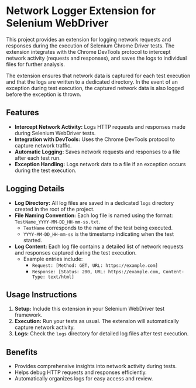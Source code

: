 # Network Logger Extension for Selenium WebDriver

This project provides an extension for logging network requests and responses during the execution of Selenium Chrome Driver tests. The extension integrates with the Chrome DevTools protocol to intercept network activity (requests and responses), and saves the logs to individual files for further analysis.

The extension ensures that network data is captured for each test execution and that the logs are written to a dedicated directory. In the event of an exception during test execution, the captured network data is also logged before the exception is thrown.

## Features

- **Intercept Network Activity:** Logs HTTP requests and responses made during Selenium WebDriver tests.
- **Integration with DevTools:** Uses the Chrome DevTools protocol to capture network traffic.
- **Automatic Logging:** Saves network requests and responses to a file after each test run.
- **Exception Handling:** Logs network data to a file if an exception occurs during the test execution.

## Logging Details

- **Log Directory:** All log files are saved in a dedicated `logs` directory created in the root of the project.
- **File Naming Convention:** Each log file is named using the format: `TestName_YYYY-MM-DD_HH-mm-ss.txt`.
  - `TestName` corresponds to the name of the test being executed.
  - `YYYY-MM-DD_HH-mm-ss` is the timestamp indicating when the test started.
- **Log Content:** Each log file contains a detailed list of network requests and responses captured during the test execution.
  - Example entries include:
    - `Request: [Method: GET, URL: https://example.com]`
    - `Response: [Status: 200, URL: https://example.com, Content-Type: text/html]`

## Usage Instructions

1. **Setup:** Include this extension in your Selenium WebDriver test framework.
2. **Execution:** Run your tests as usual. The extension will automatically capture network activity.
3. **Logs:** Check the `logs` directory for detailed log files after test execution.

## Benefits

- Provides comprehensive insights into network activity during tests.
- Helps debug HTTP requests and responses efficiently.
- Automatically organizes logs for easy access and review.
